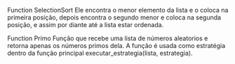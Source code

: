 
Function SelectionSort Ele encontra o menor elemento da lista e o coloca na primeira posição, depois encontra o segundo menor e coloca na segunda posição, e assim por diante até a lista estar ordenada.

Function Primo Função que recebe uma lista de números aleatorios e retorna apenas os números primos dela. A função é usada como estratégia dentro da função principal executar_estrategia(lista, estrategia).
